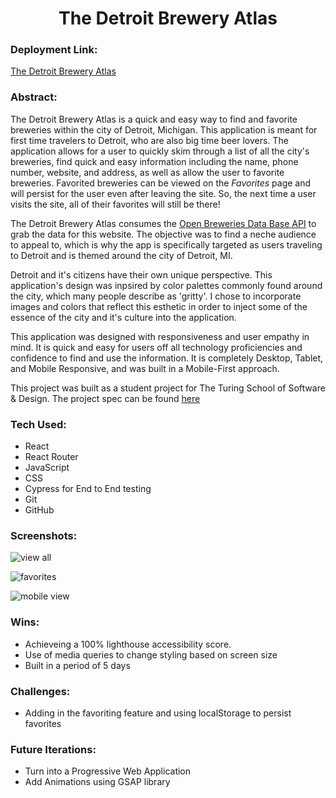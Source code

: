 <h1 align='center'>The Detroit Brewery Atlas</h1>

### Deployment Link: 

[The Detroit Brewery Atlas](https://the-detroit-brewery-atlas.surge.sh/)

### Abstract:

The Detroit Brewery Atlas is a quick and easy way to find and favorite breweries within the city of Detroit, Michigan. This application is meant for first time travelers to Detroit, who are also big time beer lovers. The application allows for a user to quickly skim through a list of all the city's breweries, find quick and easy information including the name, phone number, website, and address, as well as allow the user to favorite breweries. Favorited breweries can be viewed on the _Favorites_ page and will persist for the user even after leaving the site. So, the next time a user visits the site, all of their favorites will still be there!

The Detroit Brewery Atlas consumes the [Open Breweries Data Base API](https://www.openbrewerydb.org/) to grab the data for this website. The objective was to find a neche audience to appeal to, which is why the app is specifically targeted as users traveling to Detroit and is themed around the city of Detroit, MI. 

Detroit and it's citizens have their own unique perspective. This application's design was inpsired by color palettes commonly found around the city, which many people describe as 'gritty'. I chose to incorporate images and colors that reflect this esthetic in order to inject some of the essence of the city and it's culture into the application. 

This application was designed with responsiveness and user empathy in mind. It is quick and easy for users off all technology proficiencies and confidence to find and use the information. It is completely Desktop, Tablet, and Mobile Responsive, and was built in a Mobile-First approach.

This project was built as a student project for The Turing School of Software & Design. The project spec can be found [here](https://frontend.turing.edu/projects/module-3/showcase.html)

### Tech Used:

- React
- React Router
- JavaScript
- CSS
- Cypress for End to End testing
- Git
- GitHub

### Screenshots:

![view all](https://res.cloudinary.com/yoroden/image/upload/v1632773753/Screen_Shot_2021-09-27_at_2.14.13_PM_xdlsji.png)

![favorites](https://res.cloudinary.com/yoroden/image/upload/v1632773753/Screen_Shot_2021-09-27_at_2.14.44_PM_ezeta1.png)

![mobile view](https://res.cloudinary.com/yoroden/image/upload/v1632773749/Screen_Shot_2021-09-27_at_2.15.22_PM_z9s13q.png)

### Wins:

- Achieveing a 100% lighthouse accessibility score.
- Use of media queries to change styling based on screen size
- Built in a period of 5 days

### Challenges:

- Adding in the favoriting feature and using localStorage to persist favorites

### Future Iterations:

- Turn into a Progressive Web Application
- Add Animations using GSAP library
